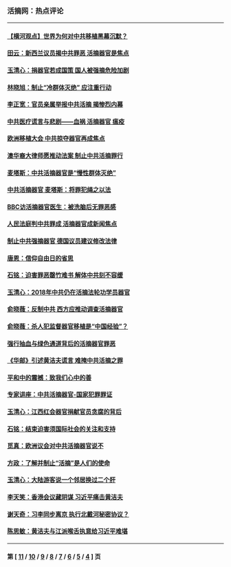 ### 活摘网：热点评论
---
#### [【横河观点】世界为何对中共移植黑幕沉默？](../../pages/nf5879/n13244249.md?09040430) 
#### [田云：新西兰议员揭中共罪恶 活摘器官是焦点](../../pages/nf5879/n13070629.md?09040430) 
#### [玉清心：捐器官若成国策 国人被强摘危险加剧](../../pages/nf5879/n12802713.md?09040430) 
#### [林晓旭：制止“冷群体灭绝” 应注重行动](../../pages/nf5879/n12779736.md?09040430) 
#### [李正宽：官员亲属举报中共活摘 揭惨烈内幕](../../pages/nf5879/n12684490.md?09040430) 
#### [中共医疗谎言与悲剧——血祸 活摘器官 瘟疫](../../pages/nf5879/n12372103.md?09040430) 
#### [欧洲移植大会 中共掠夺器官再成焦点](../../pages/nf5879/n11538883.md?09040430) 
#### [澳华裔大律师愿推动法案 制止中共活摘罪行](../../pages/nf5879/n11377039.md?09040430) 
#### [麦塔斯：中共活摘器官是“慢性群体灭绝”](../../pages/nf5879/n11350529.md?09040430) 
#### [中共活摘器官 麦塔斯：将罪犯绳之以法](../../pages/nf5879/n11347973.md?09040430) 
#### [BBC访活摘器官医生：被洗脑后无罪恶感](../../pages/nf5879/n11335935.md?09040430) 
#### [人民法庭判中共罪成 活摘器官成新闻焦点](../../pages/nf5879/n11331578.md?09040430) 
#### [制止中共强摘器官 德国议员建议修改法律](../../pages/nf5879/n11249451.md?09040430) 
#### [唐恩：信仰自由日的省思](../../pages/nf5879/n11003525.md?09040430) 
#### [石铭：迫害罪恶罄竹难书  解体中共刻不容缓](../../pages/nf5879/n10942855.md?09040430) 
#### [玉清心：2018年中共仍在活摘法轮功学员器官](../../pages/nf5879/n10914646.md?09040430) 
#### [俞晓薇：反制中共 西方应推动调查活摘器官](../../pages/nf5879/n10794671.md?09040430) 
#### [俞晓薇：杀人犯监督器官移植是“中国经验”？](../../pages/nf5879/n10466427.md?09040430) 
#### [强行抽血与绿色通道背后的活摘器官罪恶](../../pages/nf5879/n10004708.md?09040430) 
#### [《华邮》引述黄洁夫谎言 难掩中共活摘之罪](../../pages/nf5879/n9642309.md?09040430) 
#### [平和中的震撼：致我们心中的善](../../pages/nf5879/n9021123.md?09040430) 
#### [专家讲座：中共活摘器官-国家犯罪罪证](../../pages/nf5879/n8828153.md?09040430) 
#### [玉清心：江西红会器官捐献官员贪腐的背后](../../pages/nf5879/n8522122.md?09040430) 
#### [石铭：结束迫害须国际社会的关注和支持](../../pages/nf5879/n8443497.md?09040430) 
#### [觅真：欧洲议会对中共活摘器官说不](../../pages/nf5879/n8337486.md?09040430) 
#### [方政：了解并制止“活摘”是人们的使命](../../pages/nf5879/n8329214.md?09040430) 
#### [玉清心：大陆游客说一个邻居换过二个肝](../../pages/nf5879/n8291404.md?09040430) 
#### [李天笑：香港会议藏阴谋 习近平痛击黄洁夫](../../pages/nf5879/n8241459.md?09040430) 
#### [谢天奇：习李同步离京 执行北戴河秘密协议？](../../pages/nf5879/n8230418.md?09040430) 
#### [陈思敏：黄洁夫与江派喉舌执意给习近平难堪](../../pages/nf5879/n8222166.md?09040430) 

---
#### 第 [ [11](./11.md?09040430) / [10](./10.md?09040430) / [9](./9.md?09040430) / [8](./8.md?09040430) / [7](./7.md?09040430) / [6](./6.md?09040430) / [5](./5.md?09040430) / [4](./4.md?09040430) ] 页
